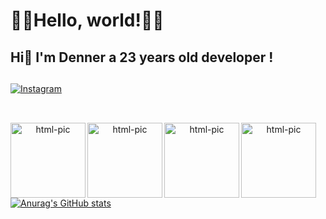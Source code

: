 <h1>🐱‍👤Hello, world!🐱‍👤</h1>
  <h2> Hi👋 I'm Denner a 23 years old developer ! </h2>
  
  ##
[![Instagram](https://img.shields.io/badge/Instagram-E4405F?style=for-the-badge&logo=instagram&logoColor=write)](https://instagram.com/dennercosta1)
## 

<div align="center">
  <a href="https://github.com/1enablex%22%3E
  <img height="140em" src="https://github-readme-stats.vercel.app/api?username=1enablex&show_icons=true&theme=dracula&include_all_commits=true&count_private=true%22/%3E
  <img height="140em" src="https://github-readme-stats.vercel.app/api/top-langs/?username=1enablex&layout=compact&langs_count=7&theme=dracula%22/%3E
</div>
<div style="display: inline_block"><br>
<img align="left" alt="html-pic" height="120" style=" border: radius 6px;600px;"
  src="https://cdn.jsdelivr.net/gh/devicons/devicon/icons/html5/html5-original-wordmark.svg" />
<img align="left" alt="html-pic" height="120" style=" border: radius 6px;600px;"
  src="https://cdn.jsdelivr.net/gh/devicons/devicon/icons/css3/css3-plain-wordmark.svg" />
<img align="left" alt="html-pic" height="120" style=" border: radius 6px;600px;"
  src="https://cdn.jsdelivr.net/gh/devicons/devicon/icons/javascript/javascript-original.svg" />
<img align="left" alt="html-pic" height="120" style=" border: radius 6px;600px;"
  src="https://cdn.jsdelivr.net/gh/devicons/devicon/icons/php/php-original.svg" />
</div>


##

![Anurag's GitHub stats](https://github-readme-stats.vercel.app/api?username=dennercosta1&show_icons=true&theme=radical)

##
